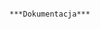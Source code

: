                                                                   ***Dokumentacja***
                                                                  
